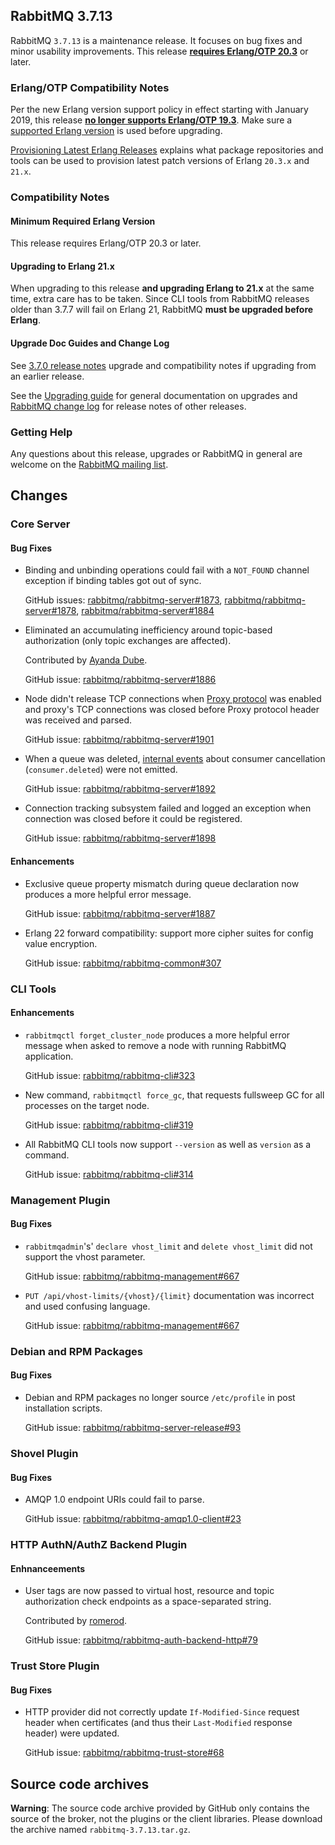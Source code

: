 ## RabbitMQ 3.7.13

RabbitMQ `3.7.13` is a maintenance release. It focuses on bug fixes and
minor usability improvements. This release [**requires Erlang/OTP 20.3**](https://www.rabbitmq.com/which-erlang.html) or later.

### Erlang/OTP Compatibility Notes

Per the new Erlang version support policy in effect starting with January 2019,
this release [**no longer supports Erlang/OTP 19.3**](https://groups.google.com/d/msg/rabbitmq-users/G4UJ9zbIYHs/qCeyjkjyCQAJ).
Make sure a [supported Erlang version](https://www.rabbitmq.com/which-erlang.html) is used before upgrading.

[Provisioning Latest Erlang Releases](https://www.rabbitmq.com/which-erlang.html#erlang-repositories)
explains what package repositories and tools can be used to provision latest patch versions of
Erlang `20.3.x` and `21.x`.

### Compatibility Notes

#### Minimum Required Erlang Version

This release requires Erlang/OTP 20.3 or later.

#### Upgrading to Erlang 21.x

When upgrading to this release **and upgrading Erlang to 21.x** at the same time, extra care has to be taken.
Since CLI tools from RabbitMQ releases older than 3.7.7 will fail on Erlang 21,
RabbitMQ **must be upgraded before Erlang**.

#### Upgrade Doc Guides and Change Log

See [3.7.0 release notes](https://github.com/rabbitmq/rabbitmq-server/releases/tag/v3.7.0) upgrade and
compatibility notes if upgrading from an earlier release.

See the [Upgrading guide](http://www.rabbitmq.com/upgrade.html) for general documentation on upgrades and
[RabbitMQ change log](http://www.rabbitmq.com/changelog.html) for release notes of other releases.

### Getting Help

Any questions about this release, upgrades or RabbitMQ in general are welcome on the
[RabbitMQ mailing list](https://groups.google.com/forum/#!forum/rabbitmq-users).


## Changes

### Core Server

#### Bug Fixes

 * Binding and unbinding operations could fail with a `NOT_FOUND` channel exception if binding tables
   got out of sync.

   GitHub issues: [rabbitmq/rabbitmq-server#1873](https://github.com/rabbitmq/rabbitmq-server/issues/1873), [rabbitmq/rabbitmq-server#1878](https://github.com/rabbitmq/rabbitmq-server/pull/1878), [rabbitmq/rabbitmq-server#1884](https://github.com/rabbitmq/rabbitmq-server/pull/1884)

 * Eliminated an accumulating inefficiency around topic-based authorization (only topic
   exchanges are affected).

   Contributed by [Ayanda Dube](https://github.com/Ayanda-D).

   GitHub issue: [rabbitmq/rabbitmq-server#1886](https://github.com/rabbitmq/rabbitmq-server/pull/1886)

 * Node didn't release TCP connections when [Proxy protocol](http://www.rabbitmq.com/networking.html#proxy-protocol)
   was enabled and proxy's TCP connections was closed before Proxy protocol header was received and parsed.

   GitHub issue: [rabbitmq/rabbitmq-server#1901](https://github.com/rabbitmq/rabbitmq-server/issues/1901)

 * When a queue was deleted, [internal events](https://github.com/rabbitmq/rabbitmq-event-exchange)
   about consumer cancellation (`consumer.deleted`) were not emitted.

   GitHub issue: [rabbitmq/rabbitmq-server#1892](https://github.com/rabbitmq/rabbitmq-server/issues/1892)

 * Connection tracking subsystem failed and logged an exception when connection was closed before it could
   be registered.

   GitHub issue: [rabbitmq/rabbitmq-server#1898](https://github.com/rabbitmq/rabbitmq-server/pull/1898)

#### Enhancements

 * Exclusive queue property mismatch during queue declaration now produces a more helpful
   error message.

   GitHub issue: [rabbitmq/rabbitmq-server#1887](https://github.com/rabbitmq/rabbitmq-server/issues/1887)

 * Erlang 22 forward compatibility: support more cipher suites for config value encryption.

   GitHub issue: [rabbitmq/rabbitmq-common#307](https://github.com/rabbitmq/rabbitmq-common/pull/307)


### CLI Tools

#### Enhancements

 * `rabbitmqctl forget_cluster_node` produces a more helpful error message when asked to remove a node with running
   RabbitMQ application.

   GitHub issue: [rabbitmq/rabbitmq-cli#323](https://github.com/rabbitmq/rabbitmq-cli/issues/323)

 * New command, `rabbitmqctl force_gc`, that requests fullsweep GC for all processes on the target node.

   GitHub issue: [rabbitmq/rabbitmq-cli#319](https://github.com/rabbitmq/rabbitmq-cli/issues/319)

 * All RabbitMQ CLI tools now support `--version` as well as `version` as a command.

   GitHub issue: [rabbitmq/rabbitmq-cli#314](https://github.com/rabbitmq/rabbitmq-cli/issues/314)


### Management Plugin

#### Bug Fixes

 * `rabbitmqadmin`'s' `declare vhost_limit` and `delete vhost_limit` did not support the vhost
   parameter.

   GitHub issue: [rabbitmq/rabbitmq-management#667](https://github.com/rabbitmq/rabbitmq-management/issues/667)

 * `PUT /api/vhost-limits/{vhost}/{limit}` documentation was incorrect and used confusing language.

   GitHub issue: [rabbitmq/rabbitmq-management#667](https://github.com/rabbitmq/rabbitmq-management/issues/667)


### Debian and RPM Packages

#### Bug Fixes

 * Debian and RPM packages no longer source `/etc/profile` in post installation scripts.

   GitHub issue: [rabbitmq/rabbitmq-server-release#93](https://github.com/rabbitmq/rabbitmq-server-release/issues/93)


### Shovel Plugin

#### Bug Fixes

 * AMQP 1.0 endpoint URIs could fail to parse.

   GitHub issue: [rabbitmq/rabbitmq-amqp1.0-client#23](https://github.com/rabbitmq/rabbitmq-amqp1.0-client/issues/23)


### HTTP AuthN/AuthZ Backend Plugin

#### Enhnanceements

 * User tags are now passed to virtual host, resource and topic authorization check endpoints as a space-separated string.

   Contributed by [romerod](https://github.com/romerod).

   GitHub issue: [rabbitmq/rabbitmq-auth-backend-http#79](https://github.com/rabbitmq/rabbitmq-auth-backend-http/issues/79)


### Trust Store Plugin

#### Bug Fixes

 * HTTP provider did not correctly update `If-Modified-Since` request header when certificates
   (and thus their `Last-Modified` response header) were updated.

   GitHub issue: [rabbitmq/rabbitmq-trust-store#68](https://github.com/rabbitmq/rabbitmq-trust-store/issues/68)


## Source code archives

**Warning**: The source code archive provided by GitHub only contains the source of the broker,
not the plugins or the client libraries. Please download the archive named `rabbitmq-3.7.13.tar.gz`.

